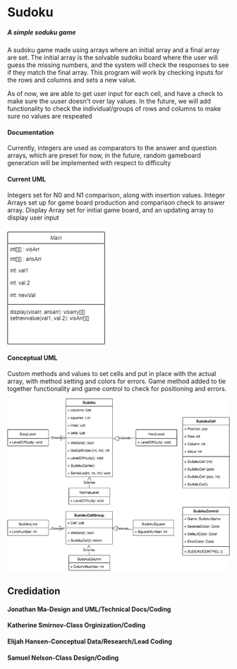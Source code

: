 # Sudoku
##### A simple soduku game
A sudoku game made using arrays where an initial array and a final array are set. The initial array is the solvable sudoku board where the user will guess the missing numbers, and the system will check the responses to see if they match the final array. This program will work by checking inputs for the rows and columns and sets a new value. 

As of now, we are able to get user input for each cell, and have a check to make sure the uuser doesn't over lay values. In the future, we will add functionality to check the individual/groups of rows and columns to make sure no values are respeated

#### Documentation
Currently, integers are used as comparators to the answer and question arrays, which are preset for now, in the future, random gameboard generation will be implemented with respect to difficulty
#### Current UML
Integers set for N0 and N1 comparison, along with insertion values. Integer Arrays set up for game board production and comparison check to answer array. Display Array set for initial game board, and an updating array to display user input

![TestGraphic](https://github.com/WREX-YX/Group5Project/blob/main/sudoku%20uml1.png)
#### Conceptual UML
Custom methods and values to set cells and put in place with the actual array, with method setting and colors for errors. Game method added to tie together functionality and game control to check for positioning and errors.

![TestGraphic](https://github.com/WREX-YX/Group5Project/blob/main/SudokuUML.png)

## Credidation
#### Jonathan Ma-Design and UML/Technical Docs/Coding
#### Katherine Smirnov-Class Orginization/Coding
#### Elijah Hansen-Conceptual Data/Research/Lead Coding
#### Samuel Nelson-Class Design/Coding
